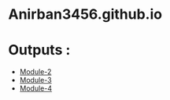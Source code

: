 # Anirban3456.github.io
# Outputs :

* [Module-2](https://github.com/Anirban3456/Anirban3456.github.io/blob/7aa722df65a25f468d2df65344f3d9b685b7d572/module_2_index.html)
* [Module-3](https://github.com/Anirban3456/Anirban3456.github.io/blob/99543146178c55c717ca6d8cda817c32e51428f9/module_3/Index.html)
* [Module-4](https://github.com/Anirban3456/Anirban3456.github.io/blob/ed5a274113831ce812dc222f29935afd6aa99b5d/module_4/index.html)

